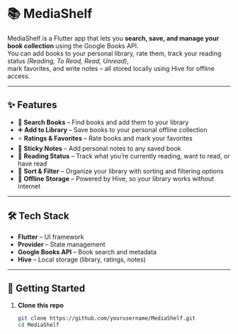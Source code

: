 # 📚 MediaShelf  

MediaShelf is a Flutter app that lets you **search, save, and manage your book collection** using the Google Books API.  
You can add books to your personal library, rate them, track your reading status *(Reading, To Read, Read, Unread)*,  
mark favorites, and write notes – all stored locally using Hive for offline access.  

---

## ✨ Features  

- 🔎 **Search Books** – Find books and add them to your library  
- ➕ **Add to Library** – Save books to your personal offline collection  
- ⭐ **Ratings & Favorites** – Rate books and mark your favorites  
- 📝 **Sticky Notes** – Add personal notes to any saved book  
- 📖 **Reading Status** – Track what you’re currently reading, want to read, or have read  
- 🔄 **Sort & Filter** – Organize your library with sorting and filtering options  
- 💾 **Offline Storage** – Powered by Hive, so your library works without internet  

---

## 🛠️ Tech Stack  

- **Flutter** – UI framework  
- **Provider** – State management  
- **Google Books API** – Book search and metadata  
- **Hive** – Local storage (library, ratings, notes)  

---

## 🚀 Getting Started  

1. **Clone this repo**
     
   ```bash
   git clone https://github.com/yourusername/MediaShelf.git
   cd MediaShelf
